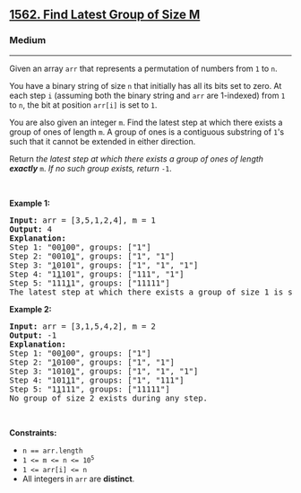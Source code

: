 <h2><a href="https://leetcode.com/problems/find-latest-group-of-size-m/">1562. Find Latest Group of Size M</a></h2><h3>Medium</h3><hr><div style="user-select: auto;"><p style="user-select: auto;">Given an array <code style="user-select: auto;">arr</code> that represents a permutation of numbers from <code style="user-select: auto;">1</code> to <code style="user-select: auto;">n</code>.</p>

<p style="user-select: auto;">You have a binary string of size <code style="user-select: auto;">n</code> that initially has all its bits set to zero. At each step <code style="user-select: auto;">i</code> (assuming both the binary string and <code style="user-select: auto;">arr</code> are 1-indexed) from <code style="user-select: auto;">1</code> to <code style="user-select: auto;">n</code>, the bit at position <code style="user-select: auto;">arr[i]</code> is set to <code style="user-select: auto;">1</code>.</p>

<p style="user-select: auto;">You are also given an integer <code style="user-select: auto;">m</code>. Find the latest step at which there exists a group of ones of length <code style="user-select: auto;">m</code>. A group of ones is a contiguous substring of <code style="user-select: auto;">1</code>'s such that it cannot be extended in either direction.</p>

<p style="user-select: auto;">Return <em style="user-select: auto;">the latest step at which there exists a group of ones of length <strong style="user-select: auto;">exactly</strong></em> <code style="user-select: auto;">m</code>. <em style="user-select: auto;">If no such group exists, return</em> <code style="user-select: auto;">-1</code>.</p>

<p style="user-select: auto;">&nbsp;</p>
<p style="user-select: auto;"><strong style="user-select: auto;">Example 1:</strong></p>

<pre style="user-select: auto;"><strong style="user-select: auto;">Input:</strong> arr = [3,5,1,2,4], m = 1
<strong style="user-select: auto;">Output:</strong> 4
<strong style="user-select: auto;">Explanation:</strong> 
Step 1: "00<u style="user-select: auto;">1</u>00", groups: ["1"]
Step 2: "0010<u style="user-select: auto;">1</u>", groups: ["1", "1"]
Step 3: "<u style="user-select: auto;">1</u>0101", groups: ["1", "1", "1"]
Step 4: "1<u style="user-select: auto;">1</u>101", groups: ["111", "1"]
Step 5: "111<u style="user-select: auto;">1</u>1", groups: ["11111"]
The latest step at which there exists a group of size 1 is step 4.
</pre>

<p style="user-select: auto;"><strong style="user-select: auto;">Example 2:</strong></p>

<pre style="user-select: auto;"><strong style="user-select: auto;">Input:</strong> arr = [3,1,5,4,2], m = 2
<strong style="user-select: auto;">Output:</strong> -1
<strong style="user-select: auto;">Explanation:</strong> 
Step 1: "00<u style="user-select: auto;">1</u>00", groups: ["1"]
Step 2: "<u style="user-select: auto;">1</u>0100", groups: ["1", "1"]
Step 3: "1010<u style="user-select: auto;">1</u>", groups: ["1", "1", "1"]
Step 4: "101<u style="user-select: auto;">1</u>1", groups: ["1", "111"]
Step 5: "1<u style="user-select: auto;">1</u>111", groups: ["11111"]
No group of size 2 exists during any step.
</pre>

<p style="user-select: auto;">&nbsp;</p>
<p style="user-select: auto;"><strong style="user-select: auto;">Constraints:</strong></p>

<ul style="user-select: auto;">
	<li style="user-select: auto;"><code style="user-select: auto;">n == arr.length</code></li>
	<li style="user-select: auto;"><code style="user-select: auto;">1 &lt;= m &lt;= n &lt;= 10<sup style="user-select: auto;">5</sup></code></li>
	<li style="user-select: auto;"><code style="user-select: auto;">1 &lt;= arr[i] &lt;= n</code></li>
	<li style="user-select: auto;">All integers in <code style="user-select: auto;">arr</code> are <strong style="user-select: auto;">distinct</strong>.</li>
</ul>
</div>